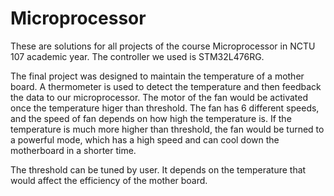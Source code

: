 # Microprocessor
These are solutions for all projects of the course Microprocessor in NCTU 107 academic year.
The controller we used is STM32L476RG.

The final project was designed to maintain the temperature of a mother board. A thermometer is used to detect the temperature and then feedback the data to our microprocessor. The motor of the fan would be activated once the temperature higer than threshold. The fan has 6 different speeds, and the speed of fan depends on how high the temperature is. If the temperature is much more higher than threshold, the fan would be turned to a powerful mode, which has a high speed and can cool down the motherboard in a shorter time.

The threshold can be tuned by user. It depends on the temperature that would affect the efficiency of the mother board.
